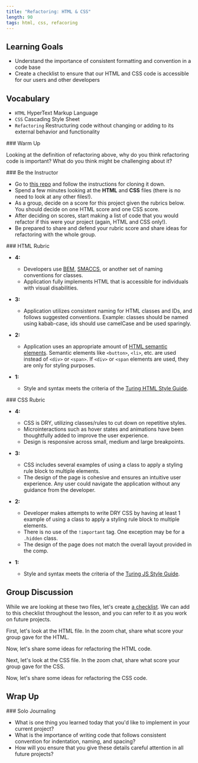 ```yaml
---
title: "Refactoring: HTML & CSS"
length: 90
tags: html, css, refacoring
---
```


## Learning Goals

* Understand the importance of consistent formatting and convention in a code base
* Create a checklist to ensure that our HTML and CSS code is accessible for our users and other developers

## Vocabulary

- `HTML` HyperText Markup Language
- `CSS` Cascading Style Sheet
- `Refactoring` Restructuring code without changing or adding to its external behavior and functionality

<section class="call-to-action">
### Warm Up

Looking at the definition of refactoring above, why do you think refactoring code is important? What do you think might be challenging about it?
</section>

<section class="call-to-action">
### Be the Instructor

* Go to [this repo](https://github.com/kaylaewood/number-guesser-refactor) and follow the instructions for cloning it down.
* Spend a few minutes looking at the **HTML** and **CSS** files (there is no need to look at any other files!).
* As a group, decide on a score for this project given the rubrics below. You should decide on one HTML score and one CSS score.
* After deciding on scores, start making a list of code that you would refactor if this were your project (again, HTML and CSS only!).
* Be prepared to share and defend your rubric score and share ideas for refactoring with the whole group.
</section>

<section class="answer">
### HTML Rubric

* **4:**

  - Developers use [BEM](http://getbem.com/), [SMACCS](http://smacss.com/), or another set of naming conventions for classes.
  - Application fully implements HTML that is accessible for individuals with visual disabilities.

* **3:**

  - Application utilizes consistent naming for HTML classes and IDs, and follows suggested conventions. Example: classes should be named using kabab-case, ids should use camelCase and be used sparingly.

* **2:**

  - Application uses an appropriate amount of [HTML semantic elements](https://developer.mozilla.org/en-US/docs/Learn/HTML/Introduction_to_HTML/Document_and_website_structure). Semantic elements like `<button>`, `<li>`, etc. are used instead of `<div>` or `<span>`. If `<div>` or `<span` elements are used, they are only for styling purposes.

* **1:**

  - Style and syntax meets the criteria of the [Turing HTML Style Guide](https://github.com/turingschool-examples/html).
</section>

<section class="answer">
### CSS Rubric

* **4:**

  - CSS is DRY, utilizing classes/rules to cut down on repetitive styles.
  - Microinteractions such as hover states and animations have been thoughtfully added to improve the user experience.
  - Design is responsive across small, medium and large breakpoints.

* **3:**

  - CSS includes several examples of using a class to apply a styling rule block to multiple elements.
  - The design of the page is cohesive and ensures an intuitive user experience. Any user could navigate the application without any guidance from the developer.

* **2:**

  - Developer makes attempts to write DRY CSS by having at least 1 example of using a class to apply a styling rule block to multiple elements.
  - There is no use of the `!important` tag. One exception may be for a `.hidden` class.
  - The design of the page does not match the overall layout provided in the comp.

* **1:**

  - Style and syntax meets the criteria of the [Turing JS Style Guide](https://github.com/turingschool-examples/css).
</section>

## Group Discussion

While we are looking at these two files, let's create [a checklist](https://turingschool.notion.site/Refactoring-HTML-CSS-Class-Notes-15dc6b215c0640a18f5c372af60f41fc). We can add to this checklist throughout the lesson, and you can refer to it as you work on future projects.

First, let's look at the HTML file. In the zoom chat, share what score your group gave for the HTML.

Now, let's share some ideas for refactoring the HTML code.

Next, let's look at the CSS file. In the zoom chat, share what score your group gave for the CSS.

Now, let's share some ideas for refactoring the CSS code.

## Wrap Up

<section class="call-to-action">
### Solo Journaling

- What is one thing you learned today that you'd like to implement in your current project?
- What is the importance of writing code that follows consistent convention for indentation, naming, and spacing?
- How will you ensure that you give these details careful attention in all future projects?

</section>
